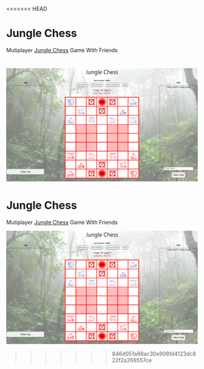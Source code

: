 <<<<<<< HEAD
# Jungle Chess

Mutiplayer [Jungle Chess](<https://en.wikipedia.org/wiki/Jungle_(board_game)>) Game With Friends

![Project img](src/assets/readmeimg.png)
=======
# Jungle Chess

Mutiplayer [Jungle Chess](https://en.wikipedia.org/wiki/Jungle_(board_game)) Game With Friends

![Project img](src/assets/readmeimg.png)
>>>>>>> 846d051a88ac30e908fd4123dc822f2a269557ce
